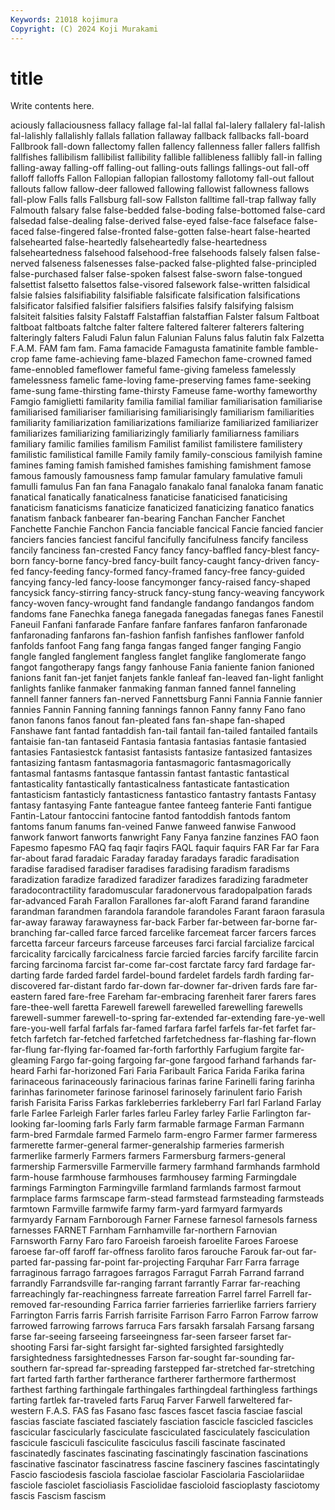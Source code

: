 ```yaml
---
Keywords: 21018 kojimura
Copyright: (C) 2024 Koji Murakami
---
```


# title

Write contents here.



aciously fallaciousness
fallacy fallage fal-lal fallal fal-lalery fallalery fal-lalish fal-lalishly fallalishly fallals
fallation fallaway fallback fallbacks fall-board Fallbrook fall-down fallectomy fallen fallency
fallenness faller fallers fallfish fallfishes fallibilism fallibilist fallibility fallible fallibleness
fallibly fall-in falling falling-away falling-off falling-out falling-outs fallings fallings-out fall-off
falloff falloffs Fallon Fallopian fallopian fallostomy fallotomy fall-out fallout fallouts
fallow fallow-deer fallowed fallowing fallowist fallowness fallows fall-plow Falls falls
Fallsburg fall-sow Fallston falltime fall-trap fallway fally Falmouth falsary false
false-bedded false-boding false-bottomed false-card falsedad false-dealing false-derived false-eyed false-face falseface
false-faced false-fingered false-fronted false-gotten false-heart false-hearted falsehearted false-heartedly falseheartedly false-heartedness
falseheartedness falsehood falsehood-free falsehoods falsely falsen false-nerved falseness falsenesses false-packed
false-plighted false-principled false-purchased falser false-spoken falsest false-sworn false-tongued falsettist falsetto
falsettos false-visored falsework false-written falsidical falsie falsies falsifiability falsifiable falsificate
falsification falsifications falsificator falsified falsifier falsifiers falsifies falsify falsifying falsism
falsiteit falsities falsity Falstaff Falstaffian falstaffian Falster falsum Faltboat faltboat
faltboats faltche falter faltere faltered falterer falterers faltering falteringly falters
Faludi Falun falun Falunian Faluns falus falutin falx Falzetta F.A.M.
FAM fam fam. Fama famacide Famagusta famatinite famble famble-crop fame
fame-achieving fame-blazed Famechon fame-crowned famed fame-ennobled fameflower fameful fame-giving fameless
famelessly famelessness famelic fame-loving fame-preserving fames fame-seeking fame-sung fame-thirsting fame-thirsty
Fameuse fame-worthy fameworthy Famgio famiglietti familarity familia familial familiar familiarisation
familiarise familiarised familiariser familiarising familiarisingly familiarism familiarities familiarity familiarization familiarizations
familiarize familiarized familiarizer familiarizes familiarizing familiarizingly familiarly familiarness familiars familiary
familic families familism Familist familist familistere familistery familistic familistical famille
Family family family-conscious familyish famine famines faming famish famished famishes
famishing famishment famose famous famously famousness famp famular famulary famulative
famuli famulli famulus Fan fan fana Fanagalo fanakalo fanal fanaloka
fanam fanatic fanatical fanatically fanaticalness fanaticise fanaticised fanaticising fanaticism fanaticisms
fanaticize fanaticized fanaticizing fanatico fanatics fanatism fanback fanbearer fan-bearing Fanchan
Fancher Fanchet Fanchette Fanchie Fanchon Fancia fanciable fancical Fancie fancied
fancier fanciers fancies fanciest fanciful fancifully fancifulness fancify fanciless fancily
fanciness fan-crested Fancy fancy fancy-baffled fancy-blest fancy-born fancy-borne fancy-bred fancy-built
fancy-caught fancy-driven fancy-fed fancy-feeding fancy-formed fancy-framed fancy-free fancy-guided fancying fancy-led
fancy-loose fancymonger fancy-raised fancy-shaped fancysick fancy-stirring fancy-struck fancy-stung fancy-weaving fancywork
fancy-woven fancy-wrought fand fandangle fandango fandangos fandom fandoms fane Fanechka
fanega fanegada fanegadas fanegas fanes Fanestil Faneuil Fanfani fanfarade Fanfare
fanfare fanfares fanfaron fanfaronade fanfaronading fanfarons fan-fashion fanfish fanfishes fanflower
fanfold fanfolds fanfoot Fang fang fanga fangas fanged fanger fanging
Fangio fangle fangled fanglement fangless fanglet fanglike fanglomerate fango fangot
fangotherapy fangs fangy fanhouse Fania faniente fanion fanioned fanions fanit
fan-jet fanjet fanjets fankle fanleaf fan-leaved fan-light fanlight fanlights fanlike
fanmaker fanmaking fanman fanned fannel fanneling fannell fanner fanners fan-nerved
Fannettsburg Fanni Fannia Fannie fannier fannies Fannin Fanning fanning fannings
fannon Fanny fanny Fano fano fanon fanons fanos fanout fan-pleated
fans fan-shape fan-shaped Fanshawe fant fantad fantaddish fan-tail fantail fan-tailed
fantailed fantails fantaisie fan-tan fantaseid Fantasia fantasia fantasias fantasie fantasied
fantasies Fantasiestck fantasist fantasists fantasize fantasized fantasizes fantasizing fantasm fantasmagoria
fantasmagoric fantasmagorically fantasmal fantasms fantasque fantassin fantast fantastic fantastical fantasticality
fantastically fantasticalness fantasticate fantastication fantasticism fantasticly fantasticness fantastico fantastry fantasts
Fantasy fantasy fantasying Fante fanteague fantee fanteeg fanterie Fanti fantigue
Fantin-Latour fantoccini fantocine fantod fantoddish fantods fantom fantoms fanum fanums
fan-veined Fanwe fanweed fanwise Fanwood fanwork fanwort fanworts fanwright Fany
Fanya fanzine fanzines FAO faon Fapesmo fapesmo FAQ faq faqir
faqirs FAQL faquir faquirs FAR Far far Fara far-about farad
faradaic Faraday faraday faradays faradic faradisation faradise faradised faradiser faradises
faradising faradism faradisms faradization faradize faradized faradizer faradizes faradizing faradmeter
faradocontractility faradomuscular faradonervous faradopalpation farads far-advanced Farah Farallon Farallones far-aloft
Farand farand farandine farandman farandmen farandola farandole farandoles Farant faraon
farasula far-away faraway farawayness far-back Farber far-between far-borne far-branching far-called
farce farced farcelike farcemeat farcer farcers farces farcetta farceur farceurs
farceuse farceuses farci farcial farcialize farcical farcicality farcically farcicalness farcie
farcied farcies farcify farcilite farcin farcing farcinoma farcist far-come far-cost
farctate farcy fard fardage far-darting farde farded fardel fardel-bound fardelet
fardels fardh farding far-discovered far-distant fardo far-down far-downer far-driven fards
fare far-eastern fared fare-free Fareham far-embracing farenheit farer farers fares
fare-thee-well faretta Farewell farewell farewelled farewelling farewells farewell-summer farewell-to-spring far-extended
far-extending fare-ye-well fare-you-well farfal farfals far-famed farfara farfel farfels far-fet
farfet far-fetch farfetch far-fetched farfetched farfetchedness far-flashing far-flown far-flung far-flying
far-foamed far-forth farforthly Farfugium fargite far-gleaming Fargo far-going fargoing far-gone
fargood farhand farhands far-heard Farhi far-horizoned Fari Faria Faribault Farica
Farida Farika farina farinaceous farinaceously farinacious farinas farine Farinelli faring
farinha farinhas farinometer farinose farinosel farinosely farinulent fario Farish farish
Farisita Fariss Farkas farkleberries farkleberry Farl farl Farland Farlay farle
Farlee Farleigh Farler farles farleu Farley farley Farlie Farlington far-looking
far-looming farls Farly farm farmable farmage Farman Farmann farm-bred Farmdale
farmed Farmelo farm-engro Farmer farmer farmeress farmerette farmer-general farmer-generalship farmeries
farmerish farmerlike farmerly Farmers farmers Farmersburg farmers-general farmership Farmersville Farmerville
farmery farmhand farmhands farmhold farm-house farmhouse farmhouses farmhousey farming Farmingdale
farmings Farmington Farmingville farmland farmlands farmost farmout farmplace farms farmscape
farm-stead farmstead farmsteading farmsteads farmtown Farmville farmwife farmy farm-yard farmyard
farmyards farmyardy Farnam Farnborough Farner Farnese farnesol farnesols farness farnesses
FARNET Farnham Farnhamville far-northern Farnovian Farnsworth Farny Faro faro Faroeish
faroeish faroelite Faroes Faroese faroese far-off faroff far-offness farolito faros
farouche Farouk far-out far-parted far-passing far-point far-projecting Farquhar Farr Farra
farrage farraginous farrago farragoes farragos Farragut Farrah Farrand farrand farrandly
Farrandsville far-ranging farrant farrantly Farrar far-reaching farreachingly far-reachingness farreate farreation
Farrel farrel Farrell far-removed far-resounding Farrica farrier farrieries farrierlike farriers
farriery Farrington Farris farris Farrish farrisite Farrison Farro Farron Farrow
farrow farrowed farrowing farrows farruca Fars farsakh farsalah Farsang farsang
farse far-seeing farseeing farseeingness far-seen farseer farset far-shooting Farsi far-sight
farsight far-sighted farsighted farsightedly farsightedness farsightednesses Farson far-sought far-sounding far-southern
far-spread far-spreading farstepped far-stretched far-stretching fart farted farth farther fartherance
fartherer farthermore farthermost farthest farthing farthingale farthingales farthingdeal farthingless farthings
farting fartlek far-traveled farts Faruq Farver Farwell farweltered far-western F.A.S.
FAS fas Fasano fasc fasces fascet fascia fasciae fascial fascias
fasciate fasciated fasciately fasciation fascicle fascicled fascicles fascicular fascicularly fasciculate
fasciculated fasciculately fasciculation fascicule fasciculi fasciculite fasciculus fascili fascinate fascinated
fascinatedly fascinates fascinating fascinatingly fascination fascinations fascinative fascinator fascinatress fascine
fascinery fascines fascintatingly Fascio fasciodesis fasciola fasciolae fasciolar Fasciolaria Fasciolariidae
fasciole fasciolet fascioliasis Fasciolidae fascioloid fascioplasty fasciotomy fascis Fascism fascism

